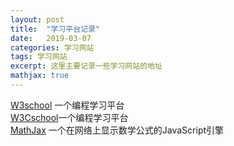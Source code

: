 ```yaml
---
layout: post
title:  "学习平台记录"
date:   2019-03-07
categories: 学习网站
tags: 学习网站
excerpt: 这里主要记录一些学习网站的地址
mathjax: true
---  
```


[W3school][w3school] 一个编程学习平台   
[W3Cschool][w3cschool]一个编程学习平台   
[MathJax][mathjax] 一个在网络上显示数学公式的JavaScript引擎


[mathjax]: https://mathjax-chinese-doc.readthedocs.io/en/latest/ 
		   "https://mathjax-chinese-doc.readthedocs.io/en/latest/"
[w3school]: http://www.w3school.com.cn/index.html 
			"http://www.w3school.com.cn/index.html"
[w3cschool]: https://www.w3cschool.cn/ "https://www.w3cschool.cn/"